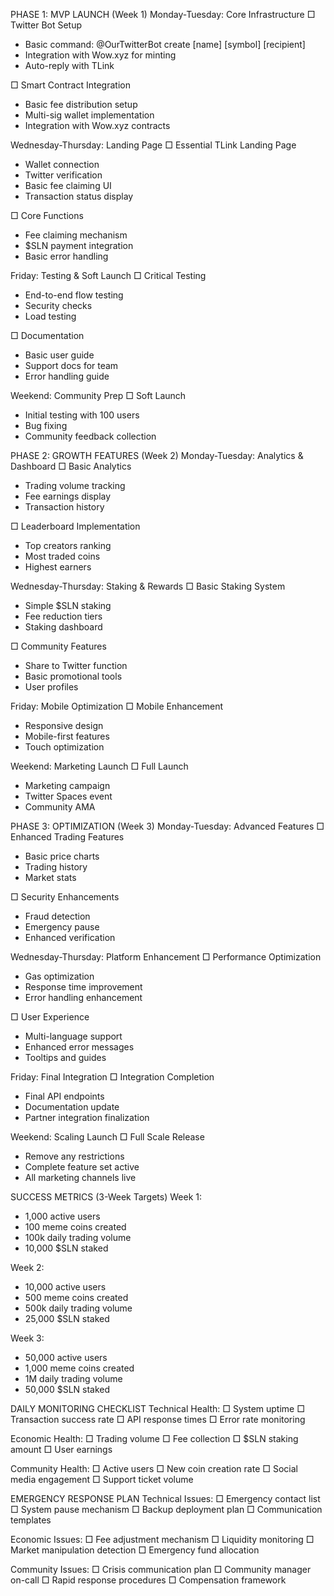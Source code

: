 PHASE 1: MVP LAUNCH (Week 1)
Monday-Tuesday: Core Infrastructure
□ Twitter Bot Setup
  - Basic command: @OurTwitterBot create [name] [symbol] [recipient]
  - Integration with Wow.xyz for minting
  - Auto-reply with TLink

□ Smart Contract Integration
  - Basic fee distribution setup
  - Multi-sig wallet implementation
  - Integration with Wow.xyz contracts

Wednesday-Thursday: Landing Page
□ Essential TLink Landing Page
  - Wallet connection
  - Twitter verification
  - Basic fee claiming UI
  - Transaction status display

□ Core Functions
  - Fee claiming mechanism
  - $SLN payment integration
  - Basic error handling

Friday: Testing & Soft Launch
□ Critical Testing
  - End-to-end flow testing
  - Security checks
  - Load testing

□ Documentation
  - Basic user guide
  - Support docs for team
  - Error handling guide

Weekend: Community Prep
□ Soft Launch
  - Initial testing with 100 users
  - Bug fixing
  - Community feedback collection

PHASE 2: GROWTH FEATURES (Week 2)
Monday-Tuesday: Analytics & Dashboard
□ Basic Analytics
  - Trading volume tracking
  - Fee earnings display
  - Transaction history

□ Leaderboard Implementation
  - Top creators ranking
  - Most traded coins
  - Highest earners

Wednesday-Thursday: Staking & Rewards
□ Basic Staking System
  - Simple $SLN staking
  - Fee reduction tiers
  - Staking dashboard

□ Community Features
  - Share to Twitter function
  - Basic promotional tools
  - User profiles

Friday: Mobile Optimization
□ Mobile Enhancement
  - Responsive design
  - Mobile-first features
  - Touch optimization

Weekend: Marketing Launch
□ Full Launch
  - Marketing campaign
  - Twitter Spaces event
  - Community AMA

PHASE 3: OPTIMIZATION (Week 3)
Monday-Tuesday: Advanced Features
□ Enhanced Trading Features
  - Basic price charts
  - Trading history
  - Market stats

□ Security Enhancements
  - Fraud detection
  - Emergency pause
  - Enhanced verification

Wednesday-Thursday: Platform Enhancement
□ Performance Optimization
  - Gas optimization
  - Response time improvement
  - Error handling enhancement

□ User Experience
  - Multi-language support
  - Enhanced error messages
  - Tooltips and guides

Friday: Final Integration
□ Integration Completion
  - Final API endpoints
  - Documentation update
  - Partner integration finalization

Weekend: Scaling Launch
□ Full Scale Release
  - Remove any restrictions
  - Complete feature set active
  - All marketing channels live

SUCCESS METRICS (3-Week Targets)
Week 1:
- 1,000 active users
- 100 meme coins created
- 100k daily trading volume
- 10,000 $SLN staked

Week 2:
- 10,000 active users
- 500 meme coins created
- 500k daily trading volume
- 25,000 $SLN staked

Week 3:
- 50,000 active users
- 1,000 meme coins created
- 1M daily trading volume
- 50,000 $SLN staked

DAILY MONITORING CHECKLIST
Technical Health:
□ System uptime
□ Transaction success rate
□ API response times
□ Error rate monitoring

Economic Health:
□ Trading volume
□ Fee collection
□ $SLN staking amount
□ User earnings

Community Health:
□ Active users
□ New coin creation rate
□ Social media engagement
□ Support ticket volume

EMERGENCY RESPONSE PLAN
Technical Issues:
□ Emergency contact list
□ System pause mechanism
□ Backup deployment plan
□ Communication templates

Economic Issues:
□ Fee adjustment mechanism
□ Liquidity monitoring
□ Market manipulation detection
□ Emergency fund allocation

Community Issues:
□ Crisis communication plan
□ Community manager on-call
□ Rapid response procedures
□ Compensation framework
